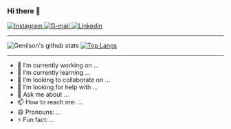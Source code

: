 ### Hi there 👋


<a href="https://www.instagram.com/genilsoncavalcantedeoliveira/" target="_blank">
<img src="https://img.shields.io/badge/Instagram-%23E4405F.svg?&style=flat-square&logo=instagram&logoColor=white" alt="Instagram">
</a>

<a href="https://img.shields.io/badge/-gmail-c14438?style=flat-square&logo=Gmail&logoColor=white&link=mailto:genilson.cavalcante105@gmail.com" target="_blank">
<img src="https://img.shields.io/badge/Gmail-%23E4405F.svg?&style=flat-square&logo=Gmail&logoColor=blue" alt="G-mail">
</a>

<a href="https://www.linkedin.com/in/genilson-cavalcante-de-oliveira/" target="_blank">
<img src="https://img.shields.io/badge/linkedin-%23E4405F.svg?&style=flat-square&logo=linkedin&logoColor=black" alt="Linkedin">
</a>


<!--

[![Gmail Badge](https://img.shields.io/badge/-gmail-c14438?style=flat-square&logo=Gmail&logoColor=white&link=genilson.cavalcante105@gmail.com)](genilson.cavalcante105@gmail.com)

<a href="https://www.linkedin.com/in/genilson-cavalcante-de-oliveira/">
<img src="https://devicon.dev/devicon.git/icons/linkedin/linkedin-original-wordmark.svg" alt="Linkedin" width="70">
</a>

-->


<!--
www.linkedin.com/in/genilson-cavalcante-de-oliveira - Linkedin

http://buscatextual.cnpq.br/buscatextual/visualizacv.do?id=K9714202E8 - Currículo Lattes
-->

   
---

![Genilson's github stats](https://github-readme-stats.vercel.app/api?username=GenilsonCavalcante&show_icons=true&theme=highcontrast)
[![Top Langs](https://github-readme-stats.vercel.app/api/top-langs/?username=GenilsonCavalcante&layout=compact&show_icons=true&theme=tokyonight)](https://github.com/GenilsonCavalcante)

---


<!--
Melhores cores: dark, tokyonight, cobalt, synthwave, highcontrast, dracula
-->


- 🔭 I’m currently working on ...
- 🌱 I’m currently learning ...
- 👯 I’m looking to collaborate on ...
- 🤔 I’m looking for help with ...
- 💬 Ask me about ...
- 📫 How to reach me: ...
- 😄 Pronouns: ...
- ⚡ Fun fact: ... 
